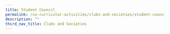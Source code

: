 ```yaml
---
title: Student Council
permalink: /co-curricular-activities/clubs-and-societies/student-council
description: ""
third_nav_title: Clubs and Societies
---
```

